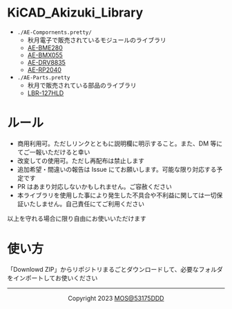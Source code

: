 # KiCAD_Akizuki_Library

- `./AE-Compornents.pretty/`
  - 秋月電子で販売されているモジュールのライブラリ
  - [AE-BME280](https://akizukidenshi.com/catalog/g/gK-09421/)
  - [AE-BMX055](https://akizukidenshi.com/catalog/g/gK-13010/)
  - [AE-DRV8835](https://akizukidenshi.com/catalog/g/gK-09848/)
  - [AE-RP2040](https://akizukidenshi.com/catalog/g/gK-17542/)
- `./AE-Parts.pretty`
  - 秋月で販売されている部品のライブラリ
  - [LBR-127HLD](https://akizukidenshi.com/catalog/g/gP-04500/)

# ルール

- 商用利用可。ただしリンクとともに説明欄に明示すること。また、DM 等にてご一報いただけると幸い
- 改変しての使用可。ただし再配布は禁止します
- 追加希望・間違いの報告は Issue にてお願いします。可能な限り対応する予定です
- PR はあまり対応しないかもしれません。ご容赦ください
- 本ライブラリを使用した事により発生した不具合や不利益に関しては一切保証いたしません。自己責任にてご利用ください

以上を守れる場合に限り自由にお使いいただけます

# 使い方

「Downlowd ZIP」からリポジトリまるごとダウンロードして、必要なフォルダをインポートしてお使いください

---

<div align="center">Copyright 2023 <a href="https://twitter.com/53175DDD">MOS@53175DDD</a></div>
